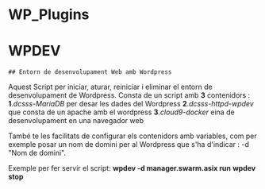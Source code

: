 # WP_Plugins
# WPDEV
    ## Entorn de desenvolupament Web amb Wordpress
 
Aquest Script per iniciar, aturar, reiniciar i eliminar el entorn de desenvolupament de Wordpress. 
Consta de un script amb **3** contenidors :
    **1**.*dcsss-MariaDB* per desar les dades del Wordpress
    **2**.*dcsss-httpd-wpdev* que consta de un apache amb el wordpress
    **3**.*cloud9-docker* eina de desenvolupament en una navegador web
    
També te les facilitats de configurar els contenidors amb variables, com per exemple
posar un nom de domini per al Wordpress que s'ha d'indicar : -d "Nom de domini".
	
Exemple per fer servir el script:
**wpdev -d manager.swarm.asix run**
**wpdev stop**
